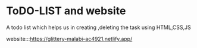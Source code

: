 # ToDO-LIST and website 
A todo list which helps us in creating ,deleting  the task  using HTML,CSS,JS

website:::https://glittery-malabi-ac4921.netlify.app/
